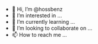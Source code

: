 - 👋 Hi, I’m @hossbenz
- 👀 I’m interested in ...
- 🌱 I’m currently learning ...
- 💞️ I’m looking to collaborate on ...
- 📫 How to reach me ...

<!---
hossbenz/hossbenz is a ✨ special ✨ repository because its `README.md` (this file) appears on your GitHub profile.
You can click the Preview link to take a look at your changes.
--->

